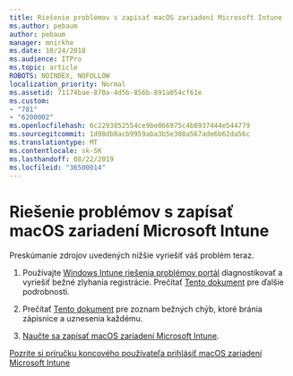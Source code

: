 ```yaml
---
title: Riešenie problémov s zapísať macOS zariadení Microsoft Intune
ms.author: pebaum
author: pebaum
manager: mnirkhe
ms.date: 10/24/2018
ms.audience: ITPro
ms.topic: article
ROBOTS: NOINDEX, NOFOLLOW
localization_priority: Normal
ms.assetid: 71174bae-870a-4d5b-856b-891a054cf61e
ms.custom:
- "781"
- "6200002"
ms.openlocfilehash: 6c2293852554ce9be066975c4b8937444e544779
ms.sourcegitcommit: 1d98db8acb9959aba3b5e308a567ade6b62da56c
ms.translationtype: MT
ms.contentlocale: sk-SK
ms.lasthandoff: 08/22/2019
ms.locfileid: "36500014"
---
```

# <a name="troubleshoot-issues-with-enrolling-macos-devices-in-microsoft-intune"></a>Riešenie problémov s zapísať macOS zariadení Microsoft Intune

Preskúmanie zdrojov uvedených nižšie vyriešiť váš problém teraz.
  
1. Používajte [Windows Intune riešenia problémov portál](https://devicemanagement.microsoft.com/#blade/Microsoft_Intune_DeviceSettings/TroubleshootBlade) diagnostikovať a vyriešiť bežné zlyhania registrácie. Prečítať [Tento dokument](https://docs.microsoft.com/intune/help-desk-operators) pre ďalšie podrobnosti.

2. Prečítať [Tento dokument](https://docs.microsoft.com/intune-classic/troubleshoot/troubleshoot-device-enrollment-in-intune) pre zoznam bežných chýb, ktoré bránia zápisnice a uznesenia každému.

3. [Naučte sa zapísať macOS zariadení Microsoft Intune](https://docs.microsoft.com/intune/macos-enroll).

[Pozrite si príručku koncového používateľa prihlásiť macOS zariadení Microsoft Intune](https://docs.microsoft.com/intune-user-help/enroll-your-device-in-intune-macos-cp)
  
